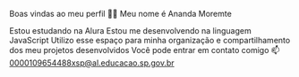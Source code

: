 Boas vindas ao meu perfil 💙💙
Meu nome é Ananda Moremte

Estou estudando na Alura
Estou me desenvolvendo na linguagem JavaScript
Utilizo esse espaço para minha organização e compartilhamento dos meu projetos desenvolvidos
Você pode entrar em contato comigo 📫
0000109654488xsp@al.educacao.sp.gov.br


